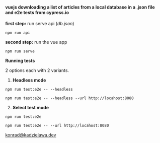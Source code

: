 #### vuejs downloading a list of articles from a local database in a .json file and e2e tests from cypress.io

**first step:** run serve api (_db.json_)

`npm run api`

**second step:** run the vue app

`npm run serve`

**Running tests**

2 options each with 2 variants.

1. **Headless mode**

`npm run test:e2e -- --headless`

`npm run test:e2e -- --headless --url http://locahost:8080`


2. **Select test mode**

`npm run test:e2e`

`npm run test:e2e -- --url http://locahost:8080`

<a href="mailto:konrad@kadzielawa.dev">konrad@kadzielawa.dev</a>
